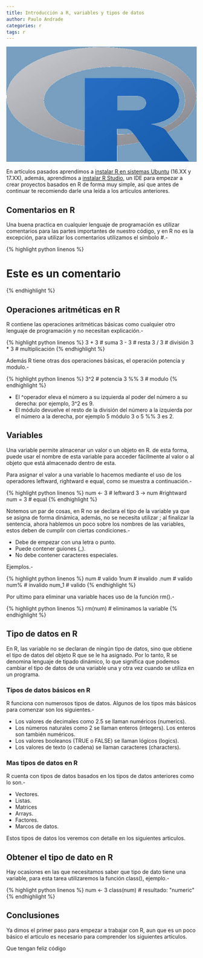 ```yaml
---
title: Introducción a R, variables y tipos de datos
author: Paulo Andrade
categories: r
tags: r
---
```


![Introducción a R, variables y tipos de datos](/img/r.jpg)

En artículos pasados aprendimos a [instalar R en sistemas Ubuntu](http://blog.codeando.org/articulos/instalar-r-en-ubuntu-linux.html) (16.XX y 17.XX), además, aprendimos a [instalar R Studio](http://blog.codeando.org/articulos/instalar-r-studio-en-ubuntu-linux.html), un IDE para empezar a crear proyectos basados en R de forma muy simple, así que antes de continuar te recomiendo darle una leída a los artículos anteriores.

## Comentarios en R

Una buena practica en cualquier lenguaje de programación es utilizar comentarios para las partes importantes de nuestro código, y en R no es la excepción, para utilizar los comentarios utilizamos el símbolo #.-

<ins class="adsbygoogle"
     style="display:block; text-align:center;"
     data-ad-layout="in-article"
     data-ad-format="fluid"
     data-ad-client="ca-pub-0593566584451788"
     data-ad-slot="1426664336"></ins>
<script>
     (adsbygoogle = window.adsbygoogle || []).push({});
</script>

{% highlight python linenos %}
# Este es un comentario
{% endhighlight %}

## Operaciones aritméticas en R

R contiene las operaciones aritméticas básicas como cualquier otro lenguaje de programación y no necesitan explicación.-

{% highlight python linenos %}
3 + 3 # suma
3 - 3 # resta
3 / 3 # división
3 * 3 # multiplicación
{% endhighlight %}

Además R tiene otras dos operaciones básicas, el operación potencia y modulo.-

{% highlight python linenos %}
3^2 # potencia
3 %% 3 # modulo
{% endhighlight %}

* El ^operador eleva el número a su izquierda al poder del número a su derecha: por ejemplo, 3^2 es 9.
* El módulo devuelve el resto de la división del número a la izquierda por el número a la derecha, por ejemplo 5 módulo 3 o 5 %% 3 es 2.

## Variables

Una variable permite almacenar un valor o un objeto en R. de esta forma, puede usar el nombre de esta variable para acceder fácilmente al valor o al objeto que está almacenado dentro de esta.

Para asignar el valor a una variable lo hacemos mediante el uso de los operadores leftward, rightward e equal, como se muestra a continuación.-

{% highlight python linenos %}
num <- 3 # leftward
3 -> num #rightward
num = 3 # equal
{% endhighlight %}

Notemos un par de cosas, en R no se declara el tipo de la variable ya que se asigna de forma dinámica, además, no se necesita utilizar ; al finalizar la sentencia, ahora hablemos un poco sobre los nombres de las variables, estos deben de cumplir con ciertas condiciones.-

* Debe de empezar con una letra o punto.
* Puede contener guiones (_).
* No debe contener caracteres especiales.

Ejemplos.-

{% highlight python linenos %}
num # valido
1num # invalido
.num # valido
num% # invalido
num_1 # valido
{% endhighlight %}

Por ultimo para eliminar una variable haces uso de la función rm().-

{% highlight python linenos %}
rm(num) # eliminamos la variable
{% endhighlight %}

## Tipo de datos en R

En R, las variable no se declaran de ningún tipo de datos, sino que obtiene el tipo de datos del objeto R que se le ha asignado. Por lo tanto, R se denomina lenguaje de tipado dinámico, lo que significa que podemos cambiar el tipo de datos de una variable una y otra vez cuando se utiliza en un programa.

### Tipos de datos básicos en R

R funciona con numerosos tipos de datos. Algunos de los tipos más básicos para comenzar son los siguientes.-

* Los valores de decimales como 2.5 se llaman numéricos (numerics).
* Los números naturales como 2 se llaman enteros (integers). Los enteros son también numéricos.
* Los valores booleanos (TRUE o FALSE) se llaman lógicos (logics).
* Los valores de texto (o cadena) se llaman caracteres (characters).

### Mas tipos de datos en R

R cuenta con tipos de datos basados en los tipos de datos anteriores como lo son.-

* Vectores.
* Listas.
* Matrices
* Arrays.
* Factores.
* Marcos de datos.

Estos tipos de datos los veremos con detalle en los siguientes articulos.

## Obtener el tipo de dato en R

Hay ocasiones en las que necesitamos saber que tipo de dato tiene una variable, para esta tarea utilizaremos la función class(), ejemplo.-

{% highlight python linenos %}
num <- 3
class(num) # resultado: "numeric"
{% endhighlight %}

## Conclusiones

Ya dimos el primer paso para empezar a trabajar con R, aun que es un poco básico el articulo es necesario para comprender los siguientes artículos.

Que tengan feliz código